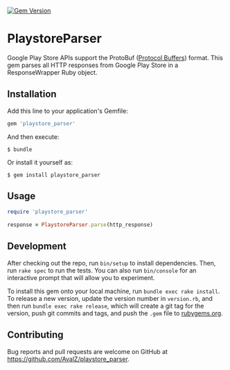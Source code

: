 [![Gem Version](https://badge.fury.io/rb/playstore_parser.svg)](https://badge.fury.io/rb/playstore_parser)
# PlaystoreParser

Google Play Store APIs support the ProtoBuf ([Protocol Buffers](https://developers.google.com/protocol-buffers/)) format.
This gem parses all HTTP responses from Google Play Store in a ResponseWrapper Ruby object.

## Installation

Add this line to your application's Gemfile:

```ruby
gem 'playstore_parser'
```

And then execute:

    $ bundle

Or install it yourself as:

    $ gem install playstore_parser

## Usage

```ruby
require 'playstore_parser'
    
response = PlaystoreParser.parse(http_response)
```

## Development

After checking out the repo, run `bin/setup` to install dependencies. Then, run `rake spec` to run the tests. You can also run `bin/console` for an interactive prompt that will allow you to experiment.

To install this gem onto your local machine, run `bundle exec rake install`. To release a new version, update the version number in `version.rb`, and then run `bundle exec rake release`, which will create a git tag for the version, push git commits and tags, and push the `.gem` file to [rubygems.org](https://rubygems.org).

## Contributing

Bug reports and pull requests are welcome on GitHub at https://github.com/AvalZ/playstore_parser.

